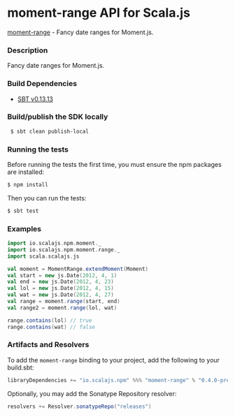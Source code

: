 moment-range API for Scala.js
================================
[moment-range](https://www.npmjs.com/package/moment-range) - Fancy date ranges for Moment.js.

### Description

Fancy date ranges for Moment.js.

### Build Dependencies

* [SBT v0.13.13](http://www.scala-sbt.org/download.html)

### Build/publish the SDK locally

```bash
 $ sbt clean publish-local
```

### Running the tests

Before running the tests the first time, you must ensure the npm packages are installed:

```bash
$ npm install
```

Then you can run the tests:

```bash
$ sbt test
```

### Examples

```scala
import io.scalajs.npm.moment._
import io.scalajs.npm.moment.range._
import scala.scalajs.js

val moment = MomentRange.extendMoment(Moment)
val start = new js.Date(2012, 4, 1)
val end = new js.Date(2012, 4, 23)
val lol = new js.Date(2012, 4, 15)
val wat = new js.Date(2012, 4, 27)
val range = moment.range(start, end)
val range2 = moment.range(lol, wat)

range.contains(lol) // true
range.contains(wat) // false
```

### Artifacts and Resolvers

To add the `moment-range` binding to your project, add the following to your build.sbt:  

```sbt
libraryDependencies += "io.scalajs.npm" %%% "moment-range" % "0.4.0-pre4"
```

Optionally, you may add the Sonatype Repository resolver:

```sbt   
resolvers += Resolver.sonatypeRepo("releases") 